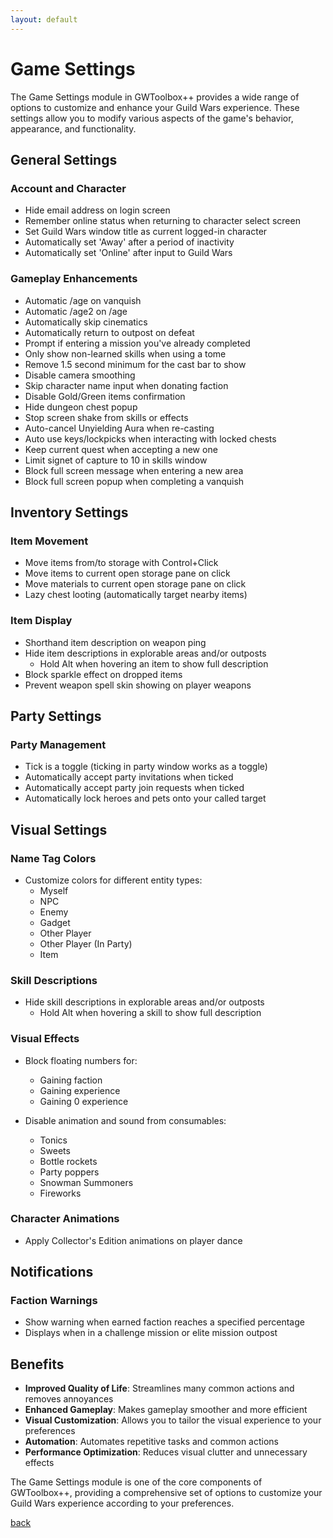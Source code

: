 ```yaml
---
layout: default
---
```


# Game Settings

The Game Settings module in GWToolbox++ provides a wide range of options to customize and enhance your Guild Wars experience. These settings allow you to modify various aspects of the game's behavior, appearance, and functionality.

## General Settings

### Account and Character
- Hide email address on login screen
- Remember online status when returning to character select screen
- Set Guild Wars window title as current logged-in character
- Automatically set 'Away' after a period of inactivity
- Automatically set 'Online' after input to Guild Wars

### Gameplay Enhancements
- Automatic /age on vanquish
- Automatic /age2 on /age
- Automatically skip cinematics
- Automatically return to outpost on defeat
- Prompt if entering a mission you've already completed
- Only show non-learned skills when using a tome
- Remove 1.5 second minimum for the cast bar to show
- Disable camera smoothing
- Skip character name input when donating faction
- Disable Gold/Green items confirmation
- Hide dungeon chest popup
- Stop screen shake from skills or effects
- Auto-cancel Unyielding Aura when re-casting
- Auto use keys/lockpicks when interacting with locked chests
- Keep current quest when accepting a new one
- Limit signet of capture to 10 in skills window
- Block full screen message when entering a new area
- Block full screen popup when completing a vanquish

## Inventory Settings

### Item Movement
- Move items from/to storage with Control+Click
- Move items to current open storage pane on click
- Move materials to current open storage pane on click
- Lazy chest looting (automatically target nearby items)

### Item Display
- Shorthand item description on weapon ping
- Hide item descriptions in explorable areas and/or outposts
  - Hold Alt when hovering an item to show full description
- Block sparkle effect on dropped items
- Prevent weapon spell skin showing on player weapons

## Party Settings

### Party Management
- Tick is a toggle (ticking in party window works as a toggle)
- Automatically accept party invitations when ticked
- Automatically accept party join requests when ticked
- Automatically lock heroes and pets onto your called target

## Visual Settings

### Name Tag Colors
- Customize colors for different entity types:
  - Myself
  - NPC
  - Enemy
  - Gadget
  - Other Player
  - Other Player (In Party)
  - Item

### Skill Descriptions
- Hide skill descriptions in explorable areas and/or outposts
  - Hold Alt when hovering a skill to show full description

### Visual Effects
- Block floating numbers for:
  - Gaining faction
  - Gaining experience
  - Gaining 0 experience

- Disable animation and sound from consumables:
  - Tonics
  - Sweets
  - Bottle rockets
  - Party poppers
  - Snowman Summoners
  - Fireworks

### Character Animations
- Apply Collector's Edition animations on player dance

## Notifications

### Faction Warnings
- Show warning when earned faction reaches a specified percentage
- Displays when in a challenge mission or elite mission outpost

## Benefits

- **Improved Quality of Life**: Streamlines many common actions and removes annoyances
- **Enhanced Gameplay**: Makes gameplay smoother and more efficient
- **Visual Customization**: Allows you to tailor the visual experience to your preferences
- **Automation**: Automates repetitive tasks and common actions
- **Performance Optimization**: Reduces visual clutter and unnecessary effects

The Game Settings module is one of the core components of GWToolbox++, providing a comprehensive set of options to customize your Guild Wars experience according to your preferences.

[back](./)

